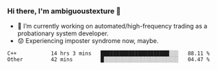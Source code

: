 ### Hi there, I'm ambiguoustexture 👋

<!--
**ambiguoustexture/ambiguoustexture** is a ✨ _special_ ✨ repository because its `README.md` (this file) appears on your GitHub profile.

Here are some ideas to get you started:
-->
- 🔭 I’m currently working on automated/high-frequency trading as a probationary system developer.
- :worried: Experiencing imposter syndrome now, maybe.

<!--START_SECTION:waka-->

```text
C++           14 hrs 3 mins   ██████████████████████░░░   88.11 %
Other         42 mins         █░░░░░░░░░░░░░░░░░░░░░░░░   04.47 %
```

<!--END_SECTION:waka-->
